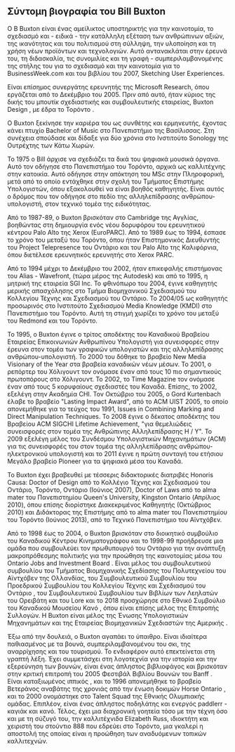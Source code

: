 ## Σύντομη βιογραφία του Bill Buxton

Ο B Buxton είναι ένας αμείλικτος υποστηρικτής για την καινοτομία, το σχεδιασμό και - ειδικά - την κατάλληλη εξέταση των ανθρώπινων αξιών, της ικανότητας και του πολιτισμού στη σύλληψη, την υλοποίηση και τη χρήση νέων προϊόντων και τεχνολογιών. Αυτό αντανακλάται στην έρευνά του, τη διδασκαλία, τις συνομιλίες και τη γραφή - συμπεριλαμβανομένης της στήλης του για το σχεδιασμό και την καινοτομία για το BusinessWeek.com και του βιβλίου του 2007, Sketching User Experiences.

Είναι επίσημος συνεργάτης ερευνητής της Microsoft Research, όπου εργάζεται από το Δεκέμβριο του 2005. Πριν από αυτό, ήταν κύριος της δικής του μπουτίκ σχεδιαστικής και συμβουλευτικής εταιρείας, Buxton Design , με έδρα το Τορόντο .

Ο Buxton ξεκίνησε την καριέρα του ως συνθέτης και ερμηνευτής, έχοντας κάνει πτυχίο Bachelor of Music στο Πανεπιστήμιο της Βασίλισσας. Στη συνέχεια σπούδασε και δίδαξε για δύο χρόνια στο Ινστιτούτο Sonology της Ουτρέχτης των Κάτω Χωρών.

Το 1975 ο Bill άρχισε να σχεδιάζει τα δικά του ψηφιακά μουσικά όργανα. Αυτό τον οδήγησε στο Πανεπιστήμιο του Τορόντο, αρχικά ως καλλιτέχνης στην κατοικία. Αυτό οδήγησε στην απόκτηση του MSc στην Πληροφορική, μετά από το οποίο εντάχθηκε στην σχολή του Τμήματος Επιστήμης Υπολογιστών, όπου εξακολουθεί να είναι βοηθός καθηγητής. Είναι αυτός ο δρόμος που τον οδήγησε στο πεδίο της αλληλεπίδρασης ανθρώπου-υπολογιστή, στον τεχνικό τομέα της ειδικότητας.

Από το 1987-89, ο Buxton βρισκόταν στο Cambridge της Αγγλίας, βοηθώντας στη δημιουργία ενός νέου δορυφόρου του ερευνητικού κέντρου Palo Alto της Xerox (EuroPARC). Από το 1989 έως το 1994, έσπασε το χρόνο του μεταξύ του Τορόντο, όπου ήταν Επιστημονικός Διευθυντής του Project Telepresence του Οντάριο και του Palo Alto της Καλιφόρνια, όπου διετέλεσε ερευνητικός ερευνητής στο Xerox PARC.

Από το 1994 μέχρι το Δεκέμβριο του 2002, ήταν επικεφαλής επιστήμονας του Alias - Wavefront, (τώρα μέρος της Autodesk) και από το 1995, η μητρική της εταιρεία SGI Inc. Το φθινόπωρο του 2004, έγινε καθηγητής μερικής απασχόλησης στο Τμήμα Βιομηχανικού Σχεδιασμού του Κολλεγίου Τέχνης και Σχεδιασμού του Οντάριο. Το 2004/05 ως καθηγητής προσωρινός στο Ινστιτούτο Σχεδιασμού Media Knowledge (KMDI) στο Πανεπιστήμιο του Τορόντο. Αυτή τη στιγμή χωρίζει το χρόνο του μεταξύ του Redmond και του Τορόντο.

Το 1995, ο Buxton έγινε ο τρίτος αποδέκτης του Καναδικού Βραβείου Εταιρείας Επικοινωνιών Ανθρωπίνου Υπολογιστή για συνεισφορές στην έρευνα στον τομέα των γραφικών υπολογιστών και της αλληλεπίδρασης ανθρώπου-υπολογιστή. Το 2000 του δόθηκε το βραβείο New Media Visionary of the Year στα βραβεία καναδικών νέων μέσων. Το 2001, ο ρεπόρτερ του Χόλιγουντ τον ονόμασε έναν από τους 10 πιο σημαντικούς πρωτοπόρους στο Χόλιγουντ. Το 2002, το Time Magazine τον ονόμασε έναν από τους 5 κορυφαίους σχεδιαστές του Καναδά. Επίσης, το 2002, εξελέγη στην Ακαδημία CHI.  Τον Οκτώβριο του 2005, ο Gord Kurtenbach έλαβε το βραβείο "Lasting Impact Award", από το ACM UIST 2005, το οποίο απονεμήθηκε για το τεύχος του 1991, Issues in Combining Marking and Direct Manipulation Techniques. Το 2008 έγινε ο δέκατος αποδέκτης του Βραβείου ACM SIGCHI Lifetime Achievement, "για θεμελιώδεις συνεισφορές στον τομέα της Ανθρώπινης Αλληλεπίδρασης Η / Υ". Το 2009 εξελέγη μέλος του Συνδέσμου Υπολογιστικών Μηχανημάτων (ACM) για τις συνεισφορές του στον τομέα της αλληλεπίδρασης ανθρώπου-ηλεκτρονικού υπολογιστή και το 2011 έγινε η πρώτη συνταγή του ετήσιου Μεγάλο βραβείο Pioneer για τα ψηφιακά μέσα του Καναδά.

Το Buxton έχει βραβευθεί με τέσσερις διδακτορικές διατριβές Honoris Causa: Doctor of Design από το Κολλέγιο Τέχνης και Σχεδιασμού του Οντάριο, Τορόντο, Οντάριο (Ιούνιος 2007), Doctor of Laws από το alma mater του Πανεπιστημίου Queen's University, Kingston Ontario (Απρίλιος 2010), όπου επίσης διορίστηκε Διακεκριμένος Καθηγητής (Οκτώβριος 2010) και Διδάκτορας της Επιστήμης από το alma mater του Πανεπιστημίου του Τορόντο (Ιούνιος 2013), από το Τεχνικό Πανεπιστήμιο του Αϊντχόβεν.

Από το 1998 έως το 2004, ο Buxton βρισκόταν στο διοικητικό συμβούλιο του Καναδικού Κέντρου Κινηματογράφου και το 1998-99 προήδρευσε μια ομάδα που συμβουλεύει τον πρωθυπουργό του Οντάριο για την ανάπτυξη μακροπρόθεσμης πολιτικής για την προώθηση της καινοτομίας μέσω του Ontario Jobs and Investment Board . Είναι μέλος του συμβουλευτικού συμβουλίου του Τμήματος Βιομηχανικής Σχεδίασης του Πολυτεχνείου του Αϊντχόβεν της Ολλανδίας, του Συμβουλευτικού Συμβουλίου του Προεδρικού Συμβουλίου του Κολλεγίου Τέχνης και Σχεδιασμού του Οντάριο , του Συμβουλευτικού Συμβουλίου των Βιβλίων των Λεηλατών του Ορειβάτη και του Lore και το 2018 προσχώρησε στο Εθνικό Συμβούλιο του Καναδικού Μουσείου Κανό , όπου είναι επίσης μέλος της Επιτροπής Συλλογών. Η Buxton είναι μέλος της Ένωσης Υπολογιστικών Μηχανημάτων και της Εταιρείας Βιομηχανικών Σχεδιαστών της Αμερικής .

Έξω από την δουλειά, ο Buxton αγαπάει το ύπαιθρο. Είναι ιδιαίτερα παθιασμένος με τα βουνά, συμπεριλαμβανομένου του σκι, της αναρρίχησης και του τουρισμού. Το ενδιαφέρον αυτό επεκτείνεται στη γραπτή λέξη. Έχει συμμετάσχει στη λογοτεχνία για την ιστορία και την εξερεύνηση των βουνών, είναι ένας άπληστος βιβλιοφάγος και βρισκόταν στην κριτική επιτροπή του 2005 Φεστιβάλ Βιβλίου Βουνών του Banff . Είναι καταξιωμένος ιππικός , και το 1996 απονεμήθηκε το βραβείο Βετεράνος αναβάτης της χρονιάς από την ένωση δοκιμών Horse Ontario , και το 2000 ονομάστηκε στο Talent Squad της Εθνικής Ολυμπιακής ομάδας. Επιπλέον, είναι ένας άπληστος ποδηλάτης και ενεργός paddlerr - καγιάκ και κανό. Τέλος, έχει μια διαχρονική γοητεία τόσο με την τέχνη όσο και με τη σύζυγό του, την καλλιτέχνιδα Elizabeth Russ, ιδιοκτήτη και χειριστή του στούντιο 888 που εδρεύει στο Τορόντο, μια γκαλερί η αποστολή της οποίας είναι η προώθηση των αναδυόμενων τοπικών καλλιτεχνών.
